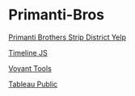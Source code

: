# Primanti-Bros

<a href="https://www.yelp.com/biz/primanti-bros-pittsburgh-15?osq=Primanti+Bros">Primanti Brothers Strip District Yelp</a>

<a href="https://timeline.knightlab.com/">Timeline JS</a>

<a href="https://voyant-tools.org/">Voyant Tools</a>

<a href="https://public.tableau.com/en-us/s/">Tableau Public</a>
